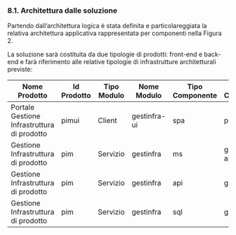 ### 8.1. Architettura dalle soluzione

Partendo dall’architettura logica è stata definita e particolareggiata la relativa architettura applicativa rappresentata per componenti nella Figura 2.

La soluzione sarà costituita da due tipologie di prodotti: front-end e back-end e farà riferimento alle relative tipologie di infrastrutture architetturali previste:


| Nome Prodotto                                | Id Prodotto      | Tipo Modulo     | Nome Modulo      | Tipo Componente | Nome Componente  
| -------------------------------------------- | ---------------- | --------------- | ---------------- | --------------- | ---------------- 
|  Portale Gestione Infrastruttura di prodotto |  pimui           | Client          | gestinfra-ui     | spa             | pim-ui           
|  Gestione Infrastruttura di prodotto         |  pim             | Servizio        | gestinfra        | ms              | gestinfra-app    
|  Gestione Infrastruttura di prodotto         |  pim             | Servizio        | gestinfra        | api             | gestinfra-api    
|  Gestione Infrastruttura di prodotto         |  pim             | Servizio        | gestinfra        | sql             | gestinfra-sql    

